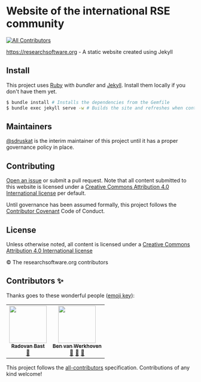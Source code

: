 # Website of the international RSE community
<!-- ALL-CONTRIBUTORS-BADGE:START - Do not remove or modify this section -->
[![All Contributors](https://img.shields.io/badge/all_contributors-2-orange.svg?style=flat-square)](#contributors-)
<!-- ALL-CONTRIBUTORS-BADGE:END -->

https://researchsoftware.org - A static website created using Jekyll

## Install

This project uses [Ruby](https://www.ruby-lang.org) with *bundler* and [Jekyll](https://jekyllrb.com). Install them locally if you don't have them yet.

```sh
$ bundle install # Installs the dependencies from the Gemfile
$ bundle exec jekyll serve -w # Builds the site and refreshes when content changes
```

## Maintainers

[@sdruskat](https://github.com/sdruskat) is the interim maintainer of this project until it has a proper governance policy in place.

## Contributing

[Open an issue](https://github.com/RSE-leaders/researchsoftware.org/issues/new) or submit a pull request.
Note that all content submitted to this website is licensed under a [Creative Commons Attribution 4.0 International license](LICENSE) per default.

Until governance has been assumed formally, this project follows the [Contributor Covenant](https://www.contributor-covenant.org/version/2/0/code_of_conduct/) Code of Conduct.

## License

Unless otherwise noted, all content is licensed under a [Creative Commons Attribution 4.0 International license](LICENSE)

© The researchsoftware.org contributors

## Contributors ✨

Thanks goes to these wonderful people ([emoji key](https://allcontributors.org/docs/en/emoji-key)):

<!-- ALL-CONTRIBUTORS-LIST:START - Do not remove or modify this section -->
<!-- prettier-ignore-start -->
<!-- markdownlint-disable -->
<table>
  <tr>
    <td align="center"><a href="https://bast.fr"><img src="https://avatars.githubusercontent.com/u/5120679?v=4?s=100" width="100px;" alt=""/><br /><sub><b>Radovan Bast</b></sub></a><br /><a href="https://github.com/RSE-leaders/researchsoftware.org/pulls?q=is%3Apr+reviewed-by%3Abast" title="Reviewed Pull Requests">👀</a></td>
    <td align="center"><a href="https://github.com/benvanwerkhoven"><img src="https://avatars.githubusercontent.com/u/2337546?v=4?s=100" width="100px;" alt=""/><br /><sub><b>Ben van Werkhoven</b></sub></a><br /><a href="#blog-benvanwerkhoven" title="Blogposts">📝</a> <a href="https://github.com/RSE-leaders/researchsoftware.org/pulls?q=is%3Apr+reviewed-by%3Abenvanwerkhoven" title="Reviewed Pull Requests">👀</a> <a href="#maintenance-benvanwerkhoven" title="Maintenance">🚧</a></td>
  </tr>
</table>

<!-- markdownlint-restore -->
<!-- prettier-ignore-end -->

<!-- ALL-CONTRIBUTORS-LIST:END -->

This project follows the [all-contributors](https://github.com/all-contributors/all-contributors) specification. Contributions of any kind welcome!
